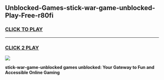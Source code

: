 
## Unblocked-Games-stick-war-game-unblocked-Play-Free-r80fi
<h3>
<a href="https://premium76.site?title=stick-war-game-unblocked&ref=23A">CLICK TO PLAY</a></h3>
<hr>

<h3>
<a href="https://premium76.site?title=stick-war-game-unblocked&ref=23A">CLICK 2 PLAY</a>
  
</h3>

<a href="https://premium76.site?title=stick-war-game-unblocked&ref=23A"><img src="https://clearcache.store/games.png"></a>


**stick-war-game-unblocked games unblocked: Your Gateway to Fun and Accessible Online Gaming**
